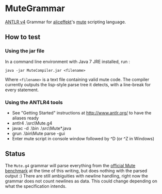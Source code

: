MuteGrammar
===========

[ANTLR v4](https://github.com/antlr/antlr4) Grammar for [aliceffekt](https://github.com/aliceffekt)'s [mute](https://github.com/user/repo/blob/branch/other_file.md) scripting language.

## How to test

### Using the jar file

In a command line environment with Java 7 JRE installed, run :

```
java -jar MuteCompiler.jar <filename>
```

Where  ``<filename>`` is a text file containing valid mute code.
The compiler currently outputs the lisp-style parse tree it detects, with a line-break for every statement.

### Using the ANTLR4 tools

- See "Getting Started" instructions at http://www.antlr.org/ to have the aliases ready
- antlr4 .\src\Mute.g4
- javac -d .\bin .\src\Mute*.java
- grun .\bin\Mute parse -gui 
- Enter mute script in console window followed by ^D (or ^Z in Windows)

## Status

The ``Mute.g4`` grammar will parse everything from the [official Mute benchmark](https://github.com/aliceffekt/mute/blob/master/mute.benchmark.txt) at the time of this writing, but does nothing with the parsed output :)
There are still ambiguities with newline handling, right now the grammar does not count newlines as data. This could change depending on what the specification intends.